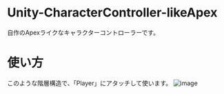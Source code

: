 # Unity-CharacterController-likeApex
自作のApexライクなキャラクターコントローラーです。

# 使い方
このような階層構造で、「Player」にアタッチして使います。
![image](https://github.com/AtsuAtsu0120/Unity-CharacterController-likeApex/assets/58623243/4867df04-9f2b-46c7-8ddb-80bbd1c11e89)
